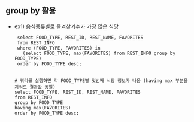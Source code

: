 ## group by 활용
 - ex1) 음식종류별로 즐겨찾기수가 가장 많은 식당
     ``` MySQL
      select FOOD_TYPE, REST_ID, REST_NAME, FAVORITES 
      from REST_INFO 
      where (FOOD_TYPE, FAVORITES) in 
        (select FOOD_TYPE, max(FAVORITES) from REST_INFO group by FOOD_TYPE) 
      order by FOOD_TYPE desc; 
      ``` 
      
      ``` MySQL
      
      # 쿼리를 실행하면 각 FOOD_TYPE별 첫번째 식당 정보가 나옴 (having max 부분을 지워도 결과값 동일) 
      select FOOD_TYPE, REST_ID, REST_NAME, FAVORITES
      from REST_INFO
      group by FOOD_TYPE
      having max(FAVORITES)
      order by FOOD_TYPE desc;
      
      ```
